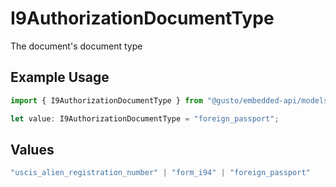 # I9AuthorizationDocumentType

The document's document type

## Example Usage

```typescript
import { I9AuthorizationDocumentType } from "@gusto/embedded-api/models/components";

let value: I9AuthorizationDocumentType = "foreign_passport";
```

## Values

```typescript
"uscis_alien_registration_number" | "form_i94" | "foreign_passport"
```